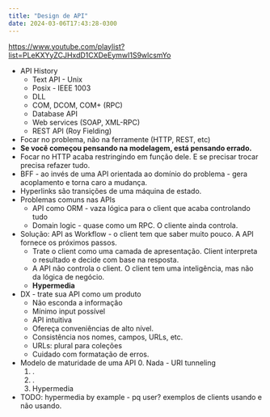 ```yaml
---
title: "Design de API"
date: 2024-03-06T17:43:28-0300
---
```

https://www.youtube.com/playlist?list=PLeKXYyZCJHxdD1CXDeEymwI1S9wlcsmYo

- API History
	- Text API - Unix
	- Posix - IEEE 1003
	- DLL
	- COM, DCOM, COM+ (RPC)
	- Database API
	- Web services (SOAP, XML-RPC)
	- REST API (Roy Fielding)
- Focar no problema, não na ferramente (HTTP, REST, etc)
- **Se você começou pensando na modelagem, está pensando errado.**
- Focar no HTTP acaba restringindo em função dele. E se precisar trocar precisa refazer tudo.
- BFF - ao invés de uma API orientada ao domínio do problema - gera acoplamento e torna caro a mudança.
- Hyperlinks são transições de uma máquina de estado.
- Problemas comuns nas APIs
	- API como ORM - vaza lógica para o client que acaba controlando tudo
	- Domain logic - quase como um RPC. O cliente ainda controla.
- Solução: API as Workflow - o client tem que saber muito pouco. A API fornece os próximos passos.
	- Trate o client como uma camada de apresentação. Client interpreta o resultado e decide com base na resposta.
	- A API não controla o client. O client tem uma inteligência, mas não da lógica de negócio.
	- **Hypermedia**
- DX - trate sua API como um produto
	- Não esconda a informação
	- Mínimo input possível
	- API intuitiva
	- Ofereça conveniências de alto nível.
	- Consistência nos nomes, campos, URLs, etc.
	- URLs: plural para coleções
	- Cuidado com formatação de erros.
- Modelo de maturidade de uma API
	0. Nada - URI tunneling
	1. .
	2. .
	3. Hypermedia
- TODO: hypermedia by example - pq user? exemplos de clients usando e não usando.